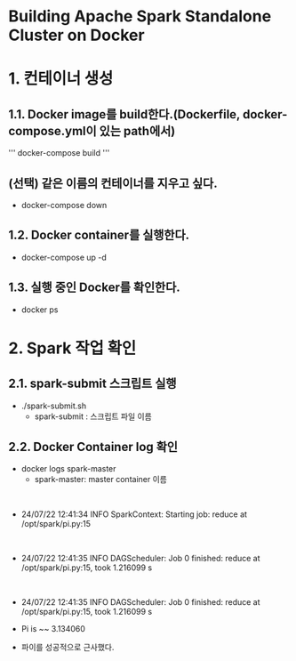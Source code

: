 # Building Apache Spark Standalone Cluster on Docker

# 1. 컨테이너 생성
## 1.1. Docker image를 build한다.(Dockerfile, docker-compose.yml이 있는 path에서)
'''
docker-compose build
'''
## (선택) 같은 이름의 컨테이너를 지우고 싶다.
* docker-compose down

## 1.2. Docker container를 실행한다.
* docker-compose up -d

## 1.3. 실행 중인 Docker를 확인한다.
* docker ps

# 2. Spark 작업 확인
## 2.1. spark-submit 스크립트 실행
* ./spark-submit.sh
     *  spark-submit : 스크립트 파일 이름

## 2.2. Docker Container log 확인
* docker logs spark-master
    * spark-master: master container 이름
</br>

* 24/07/22 12:41:34 INFO SparkContext: Starting job: reduce at /opt/spark/pi.py:15

</br>

* 24/07/22 12:41:35 INFO DAGScheduler: Job 0 finished: reduce at /opt/spark/pi.py:15, took 1.216099 s

</br>

* 24/07/22 12:41:35 INFO DAGScheduler: Job 0 finished: reduce at /opt/spark/pi.py:15, took 1.216099 s

* Pi is ~~ 3.134060
* 파이를 성공적으로 근사했다.
